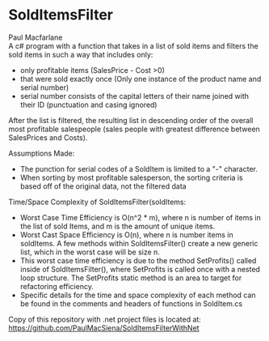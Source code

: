 # SoldItemsFilter  
Paul Macfarlane  
A c# program with a function that takes in a list of sold items and filters the sold items in such a way that includes only: 
* only profitable items (SalesPrice - Cost >0)
* that were sold exactly once (Only one instance of the product name and serial number)
* serial number consists of the capital letters of their name joined with their ID (punctuation and casing ignored)  
  
After the list is filtered, the resulting list in descending order of the overall most profitable salespeople (sales people with greatest difference between SalesPrices and Costs).  
  
Assumptions Made:  
* The punction for serial codes of a SoldItem is limited to a "-" character. 
* When sorting by most profitable salesperson, the sorting criteria is based off of the original data, not the filtered data
  
Time/Space Complexity of SoldItemsFilter(soldItems:   
* Worst Case Time Efficiency is O(n^2 * m), where n is number of items in the list of sold Items, and m is the amount of unique items.  
* Worst Cast Space Efficiency is O(n), where n is number items in soldItems. A few methods within SoldItemsFilter() create a new generic list, which in the worst case will be size n.  
* This worst case time efficiency is due to the method SetProfits() called inside of SoldItemsFilter(), where SetProfits is called once with a nested loop structure. The SetProfits static method is an area to target for refactoring efficiency.  
* Specific details for the time and space complexity of each method can be found in the comments and headers of functions in SoldItem.cs  
  
Copy of this repository with .net project files is located at: https://github.com/PaulMacSiena/SoldItemsFilterWithNet
